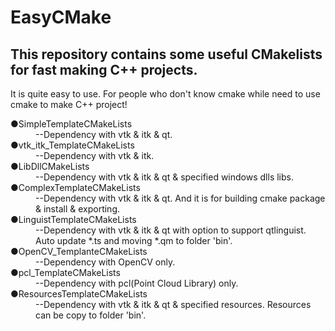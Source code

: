 <!DOCTYPE HTML5>
<html lang="UTF-8">
<head>
<title>Readme.md</title>
</head>

<body>
    <h1>EasyCMake</h1>
    </hr>
    <h2>This repository contains some useful CMakelists for fast making C++ projects. </h2>
    <p>
        It is quite easy to use. For people who don't know cmake while need to use cmake to make C++ project!
        <dl>
            <dt>&#9679;SimpleTemplateCMakeLists</dt>
            <dd>--Dependency with vtk &amp; itk &amp; qt. </dd>
            <dt>&#9679;vtk_itk_TemplateCMakeLists</dt>
            <dd>--Dependency with vtk &amp; itk. </dd>
            <dt>&#9679;LibDllCMakeLists</dt>
            <dd>--Dependency with vtk &amp; itk &amp; qt &amp; specified windows dlls libs.</dd>
            <dt>&#9679;ComplexTemplateCMakeLists</dt>
            <dd>--Dependency with vtk &amp; itk &amp; qt. And it is for building cmake package &amp; install &amp; exporting.  </dd>
            <dt>&#9679;LinguistTemplateCMakeLists</dt>
            <dd>--Dependency with vtk &amp; itk &amp; qt with option to support qtlinguist. Auto update *.ts and moving *.qm to folder 'bin'. </dd>
            <dt>&#9679;OpenCV_TemplanteCMakeLists</dt>
            <dd>--Dependency with OpenCV only. </dd>
            <dt>&#9679;pcl_TemplateCMakeLists</dt>
            <dd>--Dependency with pcl(Point Cloud Library) only.</dd>
            <dt>&#9679;ResourcesTemplateCMakeLists</dt>
            <dd>--Dependency with vtk &amp; itk &amp; qt &amp; specified resources. Resources can be copy to folder 'bin'. </dd>
        </dl>
    </p>
</body>
</html>



